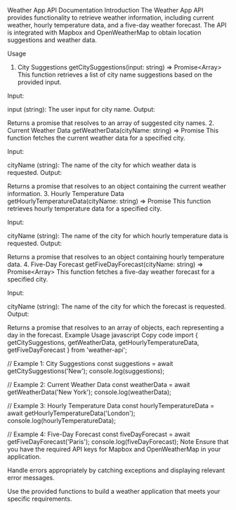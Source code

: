Weather App API Documentation
Introduction
The Weather App API provides functionality to retrieve weather information, including current weather, hourly temperature data, and a five-day weather forecast. The API is integrated with Mapbox and OpenWeatherMap to obtain location suggestions and weather data.

Usage
1. City Suggestions
getCitySuggestions(input: string) => Promise<Array<string>>
This function retrieves a list of city name suggestions based on the provided input.

Input:

input (string): The user input for city name.
Output:

Returns a promise that resolves to an array of suggested city names.
2. Current Weather Data
getWeatherData(cityName: string) => Promise<Object>
This function fetches the current weather data for a specified city.

Input:

cityName (string): The name of the city for which weather data is requested.
Output:

Returns a promise that resolves to an object containing the current weather information.
3. Hourly Temperature Data
getHourlyTemperatureData(cityName: string) => Promise<Object>
This function retrieves hourly temperature data for a specified city.

Input:

cityName (string): The name of the city for which hourly temperature data is requested.
Output:

Returns a promise that resolves to an object containing hourly temperature data.
4. Five-Day Forecast
getFiveDayForecast(cityName: string) => Promise<Array<Object>>
This function fetches a five-day weather forecast for a specified city.

Input:

cityName (string): The name of the city for which the forecast is requested.
Output:

Returns a promise that resolves to an array of objects, each representing a day in the forecast.
Example Usage
javascript
Copy code
import { getCitySuggestions, getWeatherData, getHourlyTemperatureData, getFiveDayForecast } from 'weather-api';

// Example 1: City Suggestions
const suggestions = await getCitySuggestions('New');
console.log(suggestions);

// Example 2: Current Weather Data
const weatherData = await getWeatherData('New York');
console.log(weatherData);

// Example 3: Hourly Temperature Data
const hourlyTemperatureData = await getHourlyTemperatureData('London');
console.log(hourlyTemperatureData);

// Example 4: Five-Day Forecast
const fiveDayForecast = await getFiveDayForecast('Paris');
console.log(fiveDayForecast);
Note
Ensure that you have the required API keys for Mapbox and OpenWeatherMap in your application.

Handle errors appropriately by catching exceptions and displaying relevant error messages.

Use the provided functions to build a weather application that meets your specific requirements.
